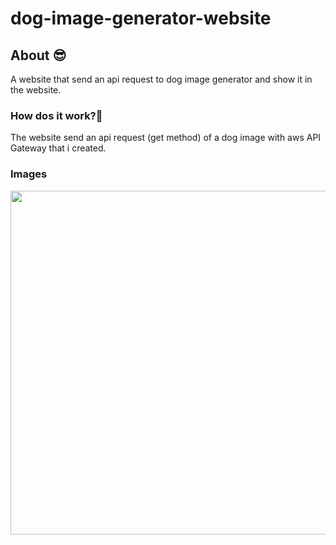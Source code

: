# dog-image-generator-website

<h2> About 😎</h2>
A website that send an api request to dog image generator and show it in the website.<br>

<h3>How dos it work?🧐</h3>
The website send an api request (get method) of a dog image with aws API Gateway that i created.<br>

<h3>Images</h3>
<img align="center" src="../dog api/img/1.png" width="550">
<br>
